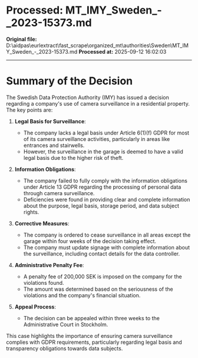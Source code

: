 # Processed: MT_IMY_Sweden_-_2023-15373.md

**Original file:** D:\aidpas\eurlextract\fast_scrape\organized_mt\authorities\Sweden\MT_IMY_Sweden_-_2023-15373.md
**Processed at:** 2025-09-12 16:02:03

---

# Summary of the Decision

The Swedish Data Protection Authority (IMY) has issued a decision regarding a company's use of camera surveillance in a residential property. The key points are:

1. **Legal Basis for Surveillance**:
   - The company lacks a legal basis under Article 6(1)(f) GDPR for most of its camera surveillance activities, particularly in areas like entrances and stairwells.
   - However, the surveillance in the garage is deemed to have a valid legal basis due to the higher risk of theft.

2. **Information Obligations**:
   - The company failed to fully comply with the information obligations under Article 13 GDPR regarding the processing of personal data through camera surveillance.
   - Deficiencies were found in providing clear and complete information about the purpose, legal basis, storage period, and data subject rights.

3. **Corrective Measures**:
   - The company is ordered to cease surveillance in all areas except the garage within four weeks of the decision taking effect.
   - The company must update signage with complete information about the surveillance, including contact details for the data controller.

4. **Administrative Penalty Fee**:
   - A penalty fee of 200,000 SEK is imposed on the company for the violations found.
   - The amount was determined based on the seriousness of the violations and the company's financial situation.

5. **Appeal Process**:
   - The decision can be appealed within three weeks to the Administrative Court in Stockholm.

This case highlights the importance of ensuring camera surveillance complies with GDPR requirements, particularly regarding legal basis and transparency obligations towards data subjects.